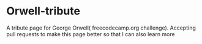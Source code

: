 # Orwell-tribute
A tribute page for George Orwell( freecodecamp.org challenge). Accepting pull requests to make this page better so that I can also learn more
